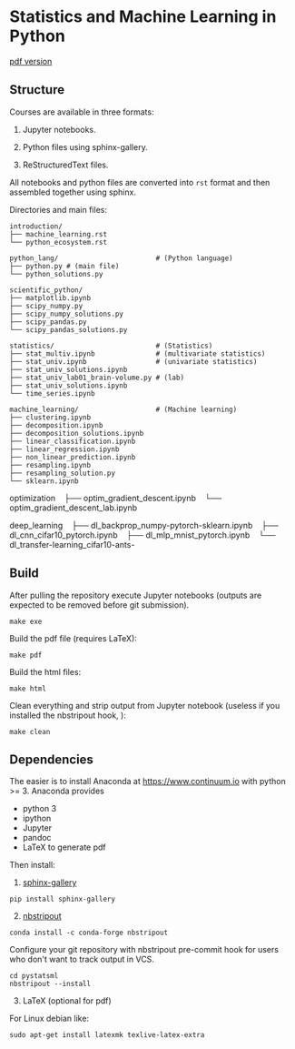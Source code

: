 Statistics and Machine Learning in Python
=========================================

[pdf version](ftp://unati@ftp.cea.fr/pub/unati/people/educhesnay/pystatml/StatisticsMachineLearningPythonDraft.pdf)

Structure
---------

Courses are available in three formats:

1. Jupyter notebooks.

2. Python files using sphinx-gallery.

3. ReStructuredText files.

All notebooks and python files are converted into `rst` format and then assembled together using sphinx.

Directories and main files:

    introduction/
    ├── machine_learning.rst
    └── python_ecosystem.rst

    python_lang/                        # (Python language)
    ├── python.py # (main file)
    └── python_solutions.py

    scientific_python/
    ├── matplotlib.ipynb
    ├── scipy_numpy.py
    ├── scipy_numpy_solutions.py
    ├── scipy_pandas.py
    └── scipy_pandas_solutions.py

    statistics/                         # (Statistics)
    ├── stat_multiv.ipynb               # (multivariate statistics)
    ├── stat_univ.ipynb                 # (univariate statistics)
    ├── stat_univ_solutions.ipynb
    ├── stat_univ_lab01_brain-volume.py # (lab)
    ├── stat_univ_solutions.ipynb
    └── time_series.ipynb

    machine_learning/                   # (Machine learning)
    ├── clustering.ipynb
    ├── decomposition.ipynb
    ├── decomposition_solutions.ipynb
    ├── linear_classification.ipynb
    ├── linear_regression.ipynb
    ├── non_linear_prediction.ipynb
    ├── resampling.ipynb
    ├── resampling_solution.py
    └── sklearn.ipynb

optimization
    ├── optim_gradient_descent.ipynb
    └── optim_gradient_descent_lab.ipynb

 deep_learning
    ├── dl_backprop_numpy-pytorch-sklearn.ipynb
    ├── dl_cnn_cifar10_pytorch.ipynb
    ├── dl_mlp_mnist_pytorch.ipynb
    └── dl_transfer-learning_cifar10-ants-


Build
-----

After pulling the repository execute Jupyter notebooks (outputs are expected to be removed before git submission).
```
make exe
```

Build the pdf file (requires LaTeX):
```
make pdf
```

Build the html files:
```
make html
```

Clean everything and  strip output from Jupyter notebook (useless if you installed the nbstripout hook, ):
```
make clean
```

Dependencies
------------
The easier is to install Anaconda at https://www.continuum.io with python >= 3. Anaconda provides

- python 3
- ipython
- Jupyter
- pandoc
- LaTeX to generate pdf

Then install:

1. [sphinx-gallery](https://sphinx-gallery.readthedocs.io)

```
pip install sphinx-gallery
```

2. [nbstripout](https://github.com/kynan/nbstripout)

```
conda install -c conda-forge nbstripout
```

Configure your git repository with nbstripout pre-commit hook for users who don't want to track output in VCS.

```
cd pystatsml
nbstripout --install
```
3. LaTeX (optional for pdf)

For Linux debian like:

```
sudo apt-get install latexmk texlive-latex-extra
```

